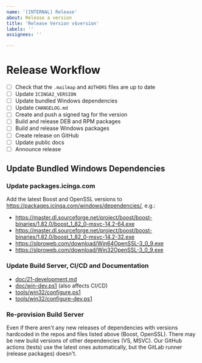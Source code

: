 ```yaml
---
name: '[INTERNAL] Release'
about: Release a version
title: 'Release Version v$version'
labels: ''
assignees: ''

---
```


# Release Workflow

- [ ] Check that the `.mailmap` and `AUTHORS` files are up to date
- [ ] Update `ICINGA2_VERSION`
- [ ] Update bundled Windows dependencies
- [ ] Update `CHANGELOG.md`
- [ ] Create and push a signed tag for the version
- [ ] Build and release DEB and RPM packages
- [ ] Build and release Windows packages
- [ ] Create release on GitHub
- [ ] Update public docs
- [ ] Announce release

## Update Bundled Windows Dependencies

### Update packages.icinga.com

Add the latest Boost and OpenSSL versions to
https://packages.icinga.com/windows/dependencies/, e.g.:

* https://master.dl.sourceforge.net/project/boost/boost-binaries/1.82.0/boost_1_82_0-msvc-14.2-64.exe
* https://master.dl.sourceforge.net/project/boost/boost-binaries/1.82.0/boost_1_82_0-msvc-14.2-32.exe
* https://slproweb.com/download/Win64OpenSSL-3_0_9.exe
* https://slproweb.com/download/Win32OpenSSL-3_0_9.exe

### Update Build Server, CI/CD and Documentation

* [doc/21-development.md](doc/21-development.md)
* [doc/win-dev.ps1](doc/win-dev.ps1) (also affects CI/CD)
* [tools/win32/configure.ps1](tools/win32/configure.ps1)
* [tools/win32/configure-dev.ps1](tools/win32/configure-dev.ps1)

### Re-provision Build Server

Even if there aren't any new releases of dependencies with versions
hardcoded in the repos and files listed above (Boost, OpenSSL).
There may be new build versions of other dependencies (VS, MSVC).
Our GitHub actions (tests) use the latest ones automatically,
but the GitLab runner (release packages) doesn't.
